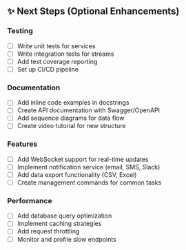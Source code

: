 ## ✨ Next Steps (Optional Enhancements)

### Testing
- [ ] Write unit tests for services
- [ ] Write integration tests for streams
- [ ] Add test coverage reporting
- [ ] Set up CI/CD pipeline

### Documentation
- [ ] Add inline code examples in docstrings
- [ ] Create API documentation with Swagger/OpenAPI
- [ ] Add sequence diagrams for data flow
- [ ] Create video tutorial for new structure

### Features
- [ ] Add WebSocket support for real-time updates
- [ ] Implement notification service (email, SMS, Slack)
- [ ] Add data export functionality (CSV, Excel)
- [ ] Create management commands for common tasks

### Performance
- [ ] Add database query optimization
- [ ] Implement caching strategies
- [ ] Add request throttling
- [ ] Monitor and profile slow endpoints